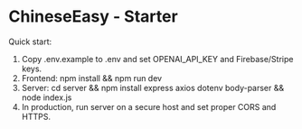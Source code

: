 # ChineseEasy - Starter

Quick start:

1. Copy .env.example to .env and set OPENAI_API_KEY and Firebase/Stripe keys.
2. Frontend: npm install && npm run dev
3. Server: cd server && npm install express axios dotenv body-parser && node index.js
4. In production, run server on a secure host and set proper CORS and HTTPS.
